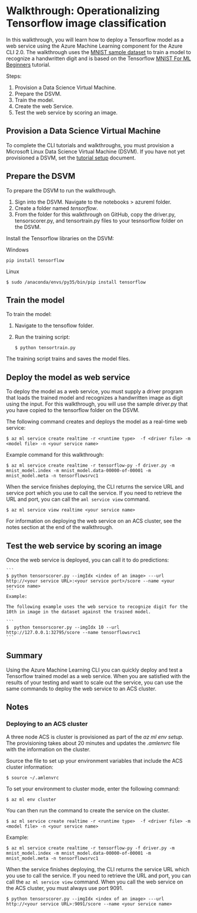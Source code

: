 # Walkthrough: Operationalizing Tensorflow image classification 

In this walkthrough, you will learn how to deploy a Tensorflow model as a web service using the Azure Machine Learning component for the Azure CLI 2.0. The walkthrough uses the [MNIST sample dataset](http://yann.lecun.com/exdb/mnist/) to train a model to recognize a handwritten digit and is based on the Tensorflow [MNIST For ML Beginners](https://www.tensorflow.org/get_started/mnist/beginners) tutorial. 

Steps:

1.  Provision a Data Science Virtual Machine.
2.  Prepare the DSVM.
2.  Train the model.
2.  Create the web Service.
3.  Test the web service by scoring an image.

## Provision a Data Science Virtual Machine

To complete the CLI tutorials and walkthroughs, you must provision a Microsoft Linux Data Science Virtual Machine (DSVM). If you have not yet provisioned a DSVM, set the [tutorial setup](../../../tutorial_setup.md) document.

## Prepare the DSVM 

To prepare the DSVM to run the walkthrough.

1. Sign into the DSVM. Navigate to the notebooks > azureml folder. 
2. Create a folder named *tensorflow*. 
3. From the folder for this walkthrough on GitHub, copy the driver.py, tensorscorer.py, and tensortrain.py files to your tesnsorflow folder on the DSVM.

Install the Tensorflow libraries on the DSVM:

Windows

	pip install tensorflow
	
Linux

	$ sudo /anaconda/envs/py35/bin/pip install tensorflow

## Train the model

To train the model: 

1. Navigate to the tensoflow folder.
2. Run the training script:
	
	```
	$ python tensortrain.py
	```

The training script trains and saves the model files.

## Deploy the model as web service

To deploy the model as a web service, you must supply a driver program that loads the trained model and recognizes a handwritten image as digit using the input. For this walkthrough, you will use the sample driver.py that you have copied to the tensorflow folder on the DSVM.

The following command creates and deploys the model as a real-time web service:

	$ az ml service create realtime -r <runtime type>  -f <driver file> -m <model file> -n <your service name>

Example command for this walkthrough:
		
	$ az ml service create realtime -r tensorflow-py -f driver.py -m mnist_model.index -m mnist_model.data-00000-of-00001 -m mnist_model.meta -n tensorflowsrvc1

When the service finishes deploying, the CLI returns the service URL and service port which you use to call the service. If you need to retrieve the URL and port, you can call the ```aml service view``` command.

	$ az ml service view realtime <your service name>

For information on deploying the web service on an ACS cluster, see the notes section at the end of the walkthrough.

## Test the web service by scoring an image

Once the web service is deployed, you can call it to do predictions:

	```
	$ python tensorscorer.py --imgIdx <index of an image> ---url http://<your service URL>:<your service port>/score --name <your service name>
	```
	Example:
	
	The following example uses the web service to recognize digit for the 10th in image in the dataset against the trained model.

	```
	$  python tensorscorer.py --imgIdx 10 --url http://127.0.0.1:32795/score --name tensorflowsrvc1
	```

## Summary

Using the Azure Machine Learning CLI you can quickly deploy and test a Tensorflow trained model as a web service. When you are satisfied with the results of your testing and want to scale out the service, you can use the same commands to deploy the web service to an ACS cluster.

## Notes

### Deploying to an ACS cluster

A three node ACS is cluster is provisioned as part of the *az ml env setup*. The provisioning takes about 20 minutes and updates the *.amlenvrc* file with the information on the cluster.

Source the file to set up your environment variables that include the ACS cluster information:

	$ source ~/.amlenvrc

To set your environment to cluster mode, enter the following command:

	$ az ml env cluster

You can then run the command to create the service on the cluster.

	$ az ml service create realtime -r <runtime type>  -f <driver file> -m <model file> -n <your service name>

Example:
		
	$ az ml service create realtime -r tensorflow-py -f driver.py -m mnist_model.index -m mnist_model.data-00000-of-00001 -m mnist_model.meta -n tensorflowsrvc1



When the service finishes deploying, the CLI returns the service URL which you use to call the service. If you need to retrieve the URL and port, you can call the ```az ml service view``` command. When you call the web service on the ACS cluster, you must always use port 9091.

	$ python tensorscorer.py --imgIdx <index of an image> ---url http://<your service URL>:9091/score --name <your service name>

